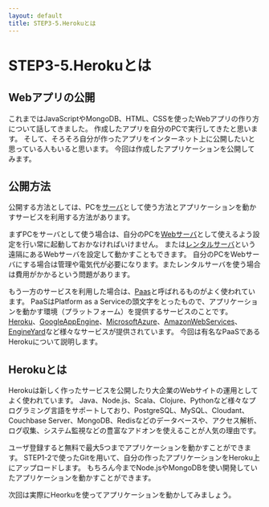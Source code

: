 ```yaml
---
layout: default
title: STEP3-5.Herokuとは
---
```

# STEP3-5.Herokuとは

## Webアプリの公開
これまではJavaScriptやMongoDB、HTML、CSSを使ったWebアプリの作り方について話してきました。
作成したアプリを自分のPCで実行してきたと思います。
そして、そろそろ自分が作ったアプリをインターネット上に公開したいと思っている人もいると思います。
今回は作成したアプリケーションを公開してみます。

## 公開方法
公開する方法としては、PCを[サーバ](http://ja.wikipedia.org/wiki/%E3%82%B5%E3%83%BC%E3%83%90)として使う方法とアプリケーションを動かすサービスを利用する方法があります。

まずPCをサーバとして使う場合は、自分のPCを[Webサーバ](http://ja.wikipedia.org/wiki/Web%E3%82%B5%E3%83%BC%E3%83%90)として使えるよう設定を行い常に起動しておかなければいけません。
または[レンタルサーバ](http://ja.wikipedia.org/wiki/%E3%83%9B%E3%82%B9%E3%83%86%E3%82%A3%E3%83%B3%E3%82%B0%E3%82%B5%E3%83%BC%E3%83%90)という遠隔にあるWebサーバを設定して動かすこともできます。
自分のPCをWebサーバにする場合は管理や電気代が必要になります。またレンタルサーバを使う場合は費用がかかるという問題があります。

もう一方のサービスを利用した場合は、[Paas](http://ja.wikipedia.org/wiki/PaaS)と呼ばれるものがよく使われています。
PaaSはPlatform as a Serviceの頭文字をとったもので、アプリケーションを動かす環境（プラットフォーム）を提供するサービスのことです。
[Heroku](https://www.heroku.com/)、[GoogleAppEngine](https://appengine.google.com)、[MicrosoftAzure](http://azure.microsoft.com/ja-jp/)、[AmazonWebServices](http://aws.amazon.com/jp/)、[EngineYard](https://www.engineyard.co.jp/)など様々なサービスが提供されています。
今回は有名なPaaSであるHerokuについて説明します。

## Herokuとは
Herokuは新しく作ったサービスを公開したり大企業のWebサイトの運用としてよく使われています。
Java、Node.js、Scala、Clojure、Pythonなど様々なプログラミング言語をサポートしており、PostgreSQL、MySQL、Cloudant、Couchbase Server、MongoDB、Redisなどのデータベースや、アクセス解析、ログ収集、システム監視などの豊富なアドオンを使えることが人気の理由です。

ユーザ登録すると無料で最大5つまでアプリケーションを動かすことができます。
STEP1-2で使ったGitを用いて、自分の作ったアプリケーションをHeroku上にアップロードします。
もちろん今までNode.jsやMongoDBを使い開発していたアプリケーションを動かすことができます。

次回は実際にHeorkuを使ってアプリケーションを動かしてみましょう。
